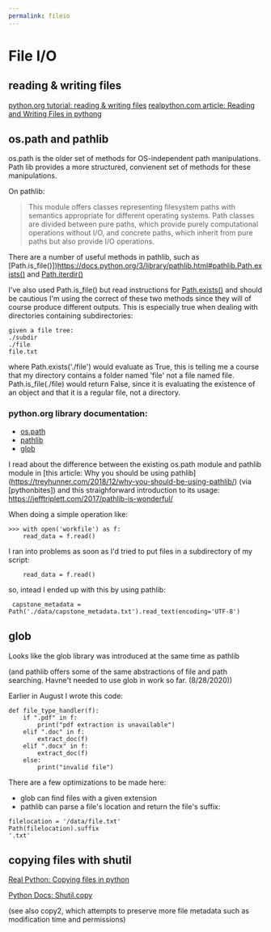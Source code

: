 ```yaml
---
permalink: fileio
---
```

# File I/O

## reading & writing files

 [python.org tutorial: reading & writing files](https://docs.python.org/3/tutorial/inputoutput.html#reading-and-writing-files)
 [realpython.com article: Reading and Writing Files in pythong](https://realpython.com/read-write-files-python/#iterating-over-each-line-in-the-file)

## os.path and pathlib

os.path is the older set of methods for OS-independent path manipulations. Path lib provides a more structured, convienent set of methods for these manipulations. 

On pathlib:
> This module offers classes representing filesystem paths with semantics appropriate for different operating systems. Path classes are divided between pure paths, which provide purely computational operations without I/O, and concrete paths, which inherit from pure paths but also provide I/O operations. 

There are a number of useful methods in pathlib, such as [Path.is_file()])https://docs.python.org/3/library/pathlib.html#pathlib.Path.exists() and [Path.iterdir()](https://docs.python.org/3/library/pathlib.html#pathlib.Path.iterdir) 

I've also used Path.is_file() but read instructions for [Path.exists()](https://docs.python.org/3/library/pathlib.html#pathlib.Path.exists) and should be cautious I'm using the correct of these two methods since they will of course produce different outputs. This is especially true when dealing with directories containing subdirectories:

    given a file tree:
    ./subdir
    ./file
    file.txt

where Path.exists('./file') would evaluate as True, this is telling me a course that my directory contains a folder named 'file' not a file named file. Path.is_file(./file) would return False, since it is evaluating the existence of an object and that it is a regular file, not a directory.

### python.org library documentation:
* [os.path](https://docs.python.org/3/library/os.path.html)
* [pathlib](https://docs.python.org/3/library/pathlib.html#module-pathlib)
* [glob](https://docs.python.org/3.6/library/glob.html)

I read about the difference between the existing os.path module and pathlib module in [this article: Why you should be using pathlib] (https://treyhunner.com/2018/12/why-you-should-be-using-pathlib/) (via [pythonbites]) and this straighforward introduction to its usage: https://jefftriplett.com/2017/pathlib-is-wonderful/

When doing a simple operation like:


```
>>> with open('workfile') as f:
    read_data = f.read()
```

I ran into problems as soon as I'd tried to put files in a subdirectory of my script:

``` with open('/data/workfile') as f:
    read_data = f.read() 
```

so, intead I ended up with this by using pathlib:
```
 capstone_metadata = Path('./data/capstone_metadata.txt').read_text(encoding='UTF-8')
```

## glob

Looks like the glob library was introduced at the same time as pathlib 

(and pathlib offers some of the same abstractions of file and path searching. Havne't needed to use glob in work so far. (8/28/2020))

Earlier in August I wrote this code:

```
def file_type_handler(f):
    if ".pdf" in f:
        print("pdf extraction is unavailable")
    elif ".doc" in f:
        extract_doc(f)
    elif ".docx" in f:
        extract_doc(f)
    else:
        print("invalid file")  
```

There are a few optimizations to be made here:
* glob can find files with a given extension
* pathlib can parse a file's location and return the file's suffix:

```
filelocation = '/data/file.txt'
Path(filelocation).suffix
'.txt'
```

## copying files with shutil

[Real Python: Copying files in python](https://realpython.com/working-with-files-in-python/#copying-files-in-python)

[Python Docs: Shutil.copy](https://docs.python.org/3.8/library/shutil.html#shutil.copy)

(see also copy2, which attempts to preserve more file metadata such as modification time and permissions)